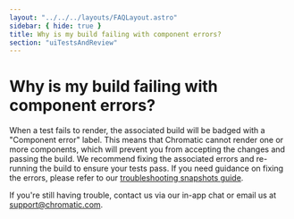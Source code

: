 ```yaml
---
layout: "../../../layouts/FAQLayout.astro"
sidebar: { hide: true }
title: Why is my build failing with component errors?
section: "uiTestsAndReview"
---
```


# Why is my build failing with component errors?

When a test fails to render, the associated build will be badged with a "Component error" label. This means that Chromatic cannot render one or more components, which will prevent you from accepting the changes and passing the build. We recommend fixing the associated errors and re-running the build to ensure your tests pass. If you need guidance on fixing the errors, please refer to our [troubleshooting snapshots guide](/docs/troubleshooting-snapshots).

If you're still having trouble, contact us via our in-app chat or email us at support@chromatic.com.
